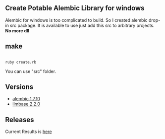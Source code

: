 ## Create Potable Alembic Library for windows
Alembic for windows is too complicated to build. So I created alembic drop-in src package. It is available to use just add this src to arbitrary projects. **No more dll**

## make

```

ruby create.rb

```

You can use "src" folder.

## Versions
- [alembic 1.7.10](https://github.com/alembic/alembic)
- [ilmbase 2.2.0](http://www.openexr.com/downloads.html)

## Releases
Current Results is [here](https://github.com/Ushio/PotableAlembic/releases)
